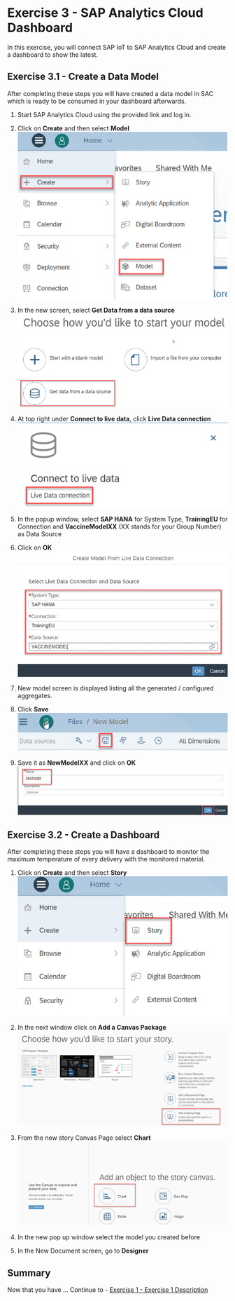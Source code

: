 # Exercise 3 - SAP Analytics Cloud Dashboard

In this exercise, you will connect SAP IoT to SAP Analytics Cloud and create a dashboard to show the latest.

## Exercise 3.1 - Create a Data Model

After completing these steps you will have created a data model in SAC which is ready to be consumed in your dashboard afterwards.

1.	Start SAP Analytics Cloud using the provided link and log in.

2. Click on <b>Create</b> and then select <b>Model</b>
<br>![](/exercises/ex3/images/createModel1.png)

3.	In the new screen, select <b>Get Data from a data source</b>
<br>![](/exercises/ex3/images/createModel2.png)

4. At top right under <b>Connect to live data</b>, click <b>Live Data connection</b>
<br>![](/exercises/ex3/images/createModel3.png)


5.	In the popup window, select <b>SAP HANA</b> for System Type, <b>TrainingEU</b> for Connection and <b>VaccineModelXX</b> (XX stands for your Group Number) as Data Source

6.	Click on <b>OK</b>
<br>![](/exercises/ex3/images/createModel4.png)

7.	New model screen is displayed listing all the generated / configured aggregates.
8.	Click <b>Save</b>
<br>![](/exercises/ex3/images/createModel5.png)

9.	Save it as <b>NewModelXX</b> and click on <b>OK</b>
<br>![](/exercises/ex3/images/createModel6.png)



## Exercise 3.2 - Create a Dashboard

After completing these steps you will have a dashboard to monitor the maximum temperature of every delivery with the monitored material.

1.	Click on <b>Create</b> and then select <b>Story</b>
<br>![](/exercises/ex3/images/createDashboard1.png)

2.	In the next window click on <b>Add a Canvas Package</b>
<br>![](/exercises/ex3/images/createDashboard2.png)

3.	From the new story Canvas Page select <b>Chart</b>
<br>![](/exercises/ex3/images/createDashboard3.png)

4.	In the new pop up window select the model you created before

5.	In the New Document screen, go to <b>Designer</b>




## Summary

Now that you have ... 
Continue to - [Exercise 1 - Exercise 1 Description](../ex1/README.md)

